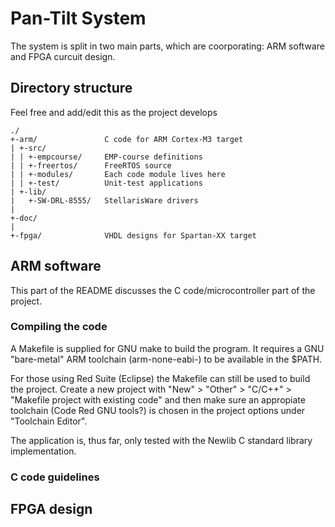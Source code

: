 # Pan-Tilt System #
The system is split in two main parts, which are coorporating: ARM software and FPGA curcuit design.

## Directory structure ##
Feel free and add/edit this as the project develops

    ./
    +-arm/               C code for ARM Cortex-M3 target
	| +-src/
	| | +-empcourse/     EMP-course definitions
    | | +-freertos/      FreeRTOS source
    | | +-modules/       Each code module lives here
	| | +-test/          Unit-test applications
	| +-lib/
	|   +-SW-DRL-8555/   StellarisWare drivers
	|
    +-doc/
	|
    +-fpga/              VHDL designs for Spartan-XX target


## ARM software ##
This part of the README discusses the C code/microcontroller part of the project.

### Compiling the code ###
A Makefile is supplied for GNU make to build the program. It requires a GNU "bare-metal" ARM toolchain (arm-none-eabi-) to be available in the $PATH.

For those using Red Suite (Eclipse) the Makefile can still be used to build the project. Create a new project with "New" > "Other" > "C/C++" > "Makefile project with existing code" and then make sure an appropiate toolchain (Code Red GNU tools?) is chosen in the project options under "Toolchain Editor".

The application is, thus far, only tested with the Newlib C standard library implementation.

### C code guidelines ###


## FPGA design ##
